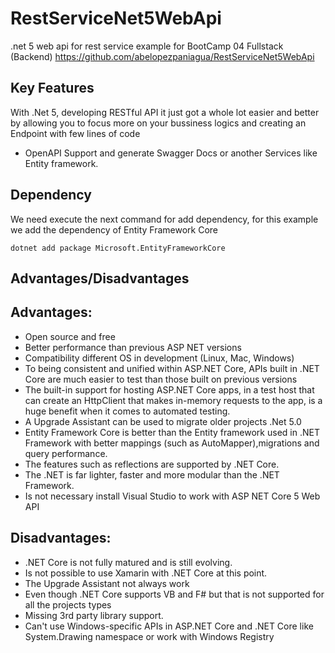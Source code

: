 # RestServiceNet5WebApi
.net 5 web api for rest service example for BootCamp 04 Fullstack (Backend) https://github.com/abelopezpaniagua/RestServiceNet5WebApi

## Key Features

With .Net 5, developing RESTful API it just got a whole lot easier and better by allowing you to focus more on your bussiness logics and creating an Endpoint with few lines of code

- OpenAPI Support and generate Swagger Docs or another Services like Entity framework.

## Dependency

We need execute the next command for add dependency, for this example we add the dependency of Entity Framework Core

```
dotnet add package Microsoft.EntityFrameworkCore
```

## Advantages/Disadvantages

## Advantages:

* Open source and free
* Better performance than previous ASP NET versions
* Compatibility different OS in development (Linux, Mac, Windows)
* To being consistent and unified within ASP.NET Core, APIs built in .NET Core are much easier to test than those built on previous versions
* The built-in support for hosting ASP.NET Core apps, in a test host that can create an HttpClient that makes in-memory requests to the app, is a huge benefit when it comes to automated testing.
* A Upgrade Assistant can be used to migrate older projects .Net 5.0
* Entity Framework Core is better than the Entity framework used in .NET Framework with better mappings (such as AutoMapper),migrations and query performance.
* The features such as reflections are supported by .NET Core.
* The .NET is far lighter, faster and more modular than the .NET Framework.
* Is not necessary install Visual Studio to work with ASP NET Core 5 Web API

## Disadvantages:

* .NET Core is not fully matured and is still evolving.
* Is not possible to use Xamarin with .NET Core at this point.
* The Upgrade Assistant not always work
* Even though .NET Core supports VB and F# but that is not supported for all the projects types
* Missing 3rd party library support.
* Can't use Windows-specific APIs in ASP.NET Core and .NET Core like System.Drawing namespace or work with Windows Registry